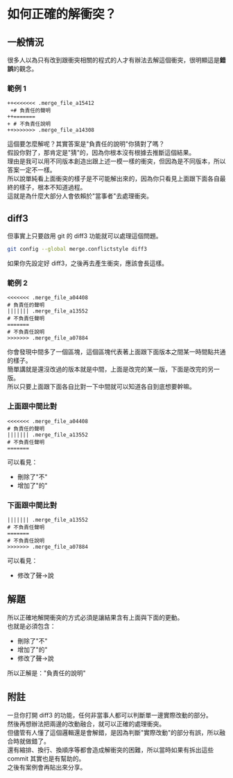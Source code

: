 # 如何正確的解衝突？

## 一般情況

很多人以為只有改到跟衝突相關的程式的人才有辦法去解這個衝突，很明顯這是**錯誤**的觀念。

### 範例 1

```
++<<<<<<< .merge_file_a15412
 +# 負責任的聲明
++=======
+ # 不負責任說明
++>>>>>>> .merge_file_a14308
```

這個要怎麼解呢？其實答案是"負責任的說明"你猜對了嗎？  
假設你對了，那肯定是"猜"的，因為你根本沒有根據去推斷這個結果。  
理由是我可以用不同版本創造出跟上述一模一樣的衝突，但因為是不同版本，所以答案一定不一樣。  
所以說單純看上面衝突的樣子是不可能解出來的，因為你只看見上面跟下面各自最終的樣子，根本不知道過程。  
這就是為什麼大部分人會依賴於"當事者"去處理衝突。

## diff3

但事實上只要啟用 git 的 diff3 功能就可以處理這個問題。

```bash
git config --global merge.conflictstyle diff3
```

如果你先設定好 diff3，之後再去產生衝突，應該會長這樣。

### 範例 2

```
<<<<<<< .merge_file_a04408
# 負責任的聲明
||||||| .merge_file_a13552
# 不負責任聲明
=======
# 不負責任說明
>>>>>>> .merge_file_a07884
```

你會發現中間多了一個區塊，這個區塊代表著上面跟下面版本之間某一時間點共通的樣子。  
簡單講就是還沒改過的版本就是中間，上面是改完的某一版，下面是改完的另一版。  
所以只要上面跟下面各自比對一下中間就可以知道各自到底想要幹嘛。

### 上面跟中間比對

```
<<<<<<< .merge_file_a04408
# 負責任的聲明
||||||| .merge_file_a13552
# 不負責任聲明
=======
```

可以看見：

- 刪除了"不"
- 增加了"的"

### 下面跟中間比對

```
||||||| .merge_file_a13552
# 不負責任聲明
=======
# 不負責任說明
>>>>>>> .merge_file_a07884
```

可以看見：

- 修改了~~聲~~->說

## 解題

所以正確地解開衝突的方式必須是讓結果含有上面與下面的更動。  
也就是必須包含：

- 刪除了"不"
- 增加了"的"
- 修改了~~聲~~->說

所以正解是："負責任的說明"

## 附註

一旦你打開 diff3 的功能，任何非當事人都可以判斷單一邊實際改動的部分。  
然後再想辦法把兩邊的改動融合，就可以正確的處理衝突。  
但儘管有人懂了這個邏輯還是會解錯，是因為判斷"實際改動"的部分有誤，所以融合時就做錯了。  
還有縮排、換行、換順序等都會造成解衝突的困難，所以當時如果有拆出這些 commit 其實也是有幫助的。  
之後有案例會再貼出來分享。
